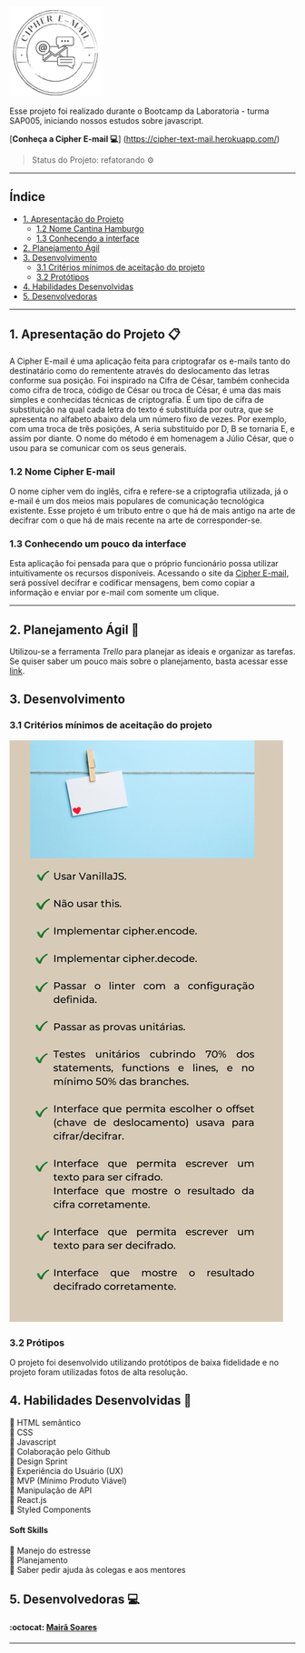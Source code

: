 ![Cipher E-mail](src/Img/logo1.png)

Esse projeto foi realizado durante o Bootcamp da Laboratoria - turma SAP005, iniciando nossos estudos sobre javascript.

[**Conheça a Cipher E-mail :computer:**] (https://cipher-text-mail.herokuapp.com/)

> Status do Projeto: refatorando :gear:

---

## Índice

- [1. Apresentação do Projeto](#1-apresentação-do-projeto)
  - [1.2 Nome Cantina Hamburgo](#1.1-nome-cantina-hamburgo)
  - [1.3 Conhecendo a interface](#1.1-conhecendo-a-interface)
- [2. Planejamento Ágil](#2-planejamento-agil)
- [3. Desenvolvimento](#4-desenvolvimento)
  - [3.1 Critérios mínimos de aceitação do projeto](#3.1-problema-a-ser-resolvido) 
  - [3.2 Protótipos](#3.4-protótipos)
- [4. Habilidades Desenvolvidas](#4-habilidades-desenvolvidas)  
- [5. Desenvolvedoras](#5-desenvolvedoras)

---

## 1. Apresentação do Projeto :clipboard:

A Cipher E-mail é uma aplicação feita para criptografar os e-mails tanto do destinatário como do rementente através do deslocamento das letras conforme sua posição. Foi inspirado na Cifra de César, também conhecida como cifra de troca, código de César ou troca de César, é uma das mais simples e conhecidas técnicas de criptografia. É um tipo de cifra de substituição na qual cada letra do texto é substituída por outra, que se apresenta no alfabeto abaixo dela um número fixo de vezes. Por exemplo, com uma troca de três posições, A seria substituído por D, B se tornaria E, e assim por diante. O nome do método é em homenagem a Júlio César, que o usou para se comunicar com os seus generais.

### 1.2 Nome Cipher E-mail

O nome cipher vem do inglês, cifra e refere-se a criptografia utilizada, já o e-mail é um dos meios mais populares de comunicação tecnológica existente. Esse projeto é um tributo entre o que há de mais antigo na arte de decifrar com o que há de mais recente na arte de corresponder-se.


### 1.3 Conhecendo um pouco da interface

Esta aplicação foi pensada para que o próprio funcionário possa utilizar intuitivamente os recursos disponíveis. Acessando o site da [Cipher E-mail](https://cipher-text-mail.herokuapp.com/), será possível decifrar e codificar mensagens, bem como copiar a informação e enviar por e-mail com somente um clique.


---

## 2. Planejamento Ágil :memo:

Utilizou-se a ferramenta _Trello_ para planejar as ideais e organizar as tarefas.
Se quiser saber um pouco mais sobre o planejamento, basta acessar esse [link](https://trello.com/b/sqmyEAQh/cipher-e-mail).

## 3. Desenvolvimento

### 3.1 Critérios mínimos de aceitação do projeto

![Definição de Pronto](src/Img/definidopronto.png)

### 3.2 Prótipos

O projeto foi desenvolvido utilizando protótipos de baixa fidelidade e no projeto foram utilizadas fotos de alta resolução.


## 4. Habilidades Desenvolvidas :dart:

:pushpin: HTML semântico<br>
:pushpin: CSS <br>
:pushpin: Javascript <br>
:pushpin: Colaboração pelo Github<br>
:pushpin: Design Sprint<br>
:pushpin: Experiência do Usuário (UX)<br>
:pushpin: MVP (Mínimo Produto Viável)<br>
:pushpin: Manipulação de API<br>
:pushpin: React.js<br>
:pushpin: Styled Components


#### Soft Skills

:pushpin: Manejo do estresse<br>
:pushpin: Planejamento<br>
:pushpin: Saber pedir ajuda às colegas e aos mentores

## 5. Desenvolvedoras :computer:

#### :octocat: [**Mairã Soares**](https://github.com/MairaSoares) 

---
